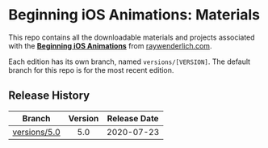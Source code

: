 # Beginning iOS Animations: Materials

This repo contains all the downloadable materials and projects associated with the **[Beginning iOS Animations](https://www.raywenderlich.com/10523008-beginning-ios-animations)** from [raywenderlich.com](https://www.raywenderlich.com).

Each edition has its own branch, named `versions/[VERSION]`. The default branch for this repo is for the most recent edition.

## Release History

| Branch                                                                                  | Version | Release Date |
| --------------------------------------------------------------------------------------- |:-------:|:------------:|
| [versions/5.0](https://github.com/raywenderlich/video-iosa-materials/tree/versions/5.0) | 5.0     | 2020-07-23   |
